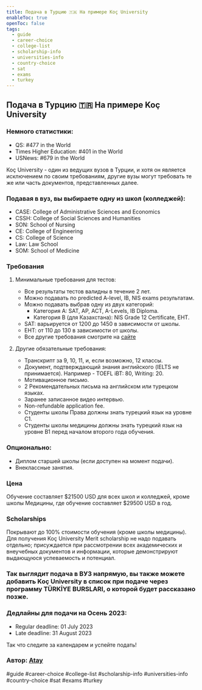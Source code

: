 ```yaml
---
title: Подача в Турцию 🇹🇷 На примере Koç University
enableToc: true
openToc: false
tags:
  - guide
  - career-choice
  - college-list
  - scholarship-info
  - universities-info
  - country-choice
  - sat
  - exams
  - turkey
---
```

## Подача в Турцию 🇹🇷 На примере Koç University

### Немного статистики:
- QS: #477 in the World
- Times Higher Education: #401 in the World
- USNews: #679 in the World

Koç University - один из ведущих вузов в Турции, и хотя он является исключением по своим требованиям, другие вузы могут требовать те же или часть документов, представленных далее.

### Подавая в вуз, вы выбираете одну из школ (колледжей):
- CASE: College of Administrative Sciences and Economics
- CSSH: College of Social Sciences and Humanities
- SON: School of Nursing
- CE: College of Engineering
- CS: College of Science
- Law: Law School
- SOM: School of Medicine

### Требования
1. Минимальные требования для тестов:
   - Все результаты тестов валидны в течение 2 лет.
   - Можно подавать по predicted A-level, IB, NIS exams результатам.
   - Можно подавать выбрав одну из двух категорий:
     - Категория А: SAT, AP, ACT, A-Levels, IB Diploma.
     - Категория B (для Казахстана): NIS Grade 12 Certificate, ЕНТ.
   - SAT: варьируется от 1200 до 1450 в зависимости от школы.
   - ЕНТ: от 110 до 130 в зависимости от школы.
   - Все другие требования смотрите на [сайте](https://international.ku.edu.tr/undergraduate-programs/how-to-apply/)

2. Другие обязательные требования:
   - Транскрипт за 9, 10, 11, и, если возможно, 12 классы.
   - Документ, подтверждающий знания английского (IELTS не принимается).
     Например - TOEFL iBT: 80, Writing: 20.
   - Мотивационное письмо.
   - 2 Рекомендательных письма на английском или турецком языках.
   - Заранее записанное видео интервью.
   - Non-refundable application fee.
   - Студенты школы Права должны знать турецкий язык на уровне C1.
   - Студенты школы медицины должны знать турецкий язык на уровне B1 перед началом второго года обучения.

### Опционально:
   - Диплом старшей школы (если доступен на момент подачи).
   - Внеклассные занятия.

### Цена
Обучение составляет $21500 USD для всех школ и колледжей, кроме школы Медицины, где обучение составляет $29500 USD в год.

### Scholarships
Покрывают до 100% стоимости обучения (кроме школы медицины).
Для получения Koç University Merit scholarship не надо подавать отдельно; присуждается при рассмотрении всех академических и внеучебных документов и информации, которые демонстрируют выдающуюся успеваемость и потенциал.

### Так выглядит подача в ВУЗ напрямую, вы также можете добавить Koç University в список при подаче через программу TÜRKİYE BURSLARI, о которой будет рассказано позже.

### Дедлайны для подачи на Осень 2023:
- Regular deadline: 01 July 2023
- Late deadline: 31 August 2023

Так что следите за календарем и успейте подать!

### Автор: [Atay](https://t.me/ataywork)
#guide
#career-choice
#college-list
#scholarship-info
#universities-info
#country-choice
#sat
#exams
#turkey
   











